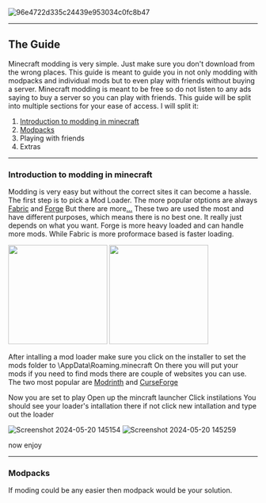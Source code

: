 ![96e4722d335c24439e953034c0fc8b47](https://github.com/hollowshield/minecraftmodding/assets/70131064/abe5392b-45aa-4c3a-8fd5-4a865257a5c3)
 
---

## The Guide
Minecraft modding is very simple. Just make sure you don't download from the wrong places. 
This guide is meant to guide you in not only modding with modpacks and individual mods but to even play with friends without buying a server. Minecraft modding is meant to be free so do not listen to any ads saying to buy a server so you can play with friends. 
This guide will be split into multiple sections for your ease of access. I will split it:
1. [Introduction to modding in minecraft](#user-content-introduction-to-modding-in-minecraft)
2. [Modpacks](#)
3. Playing with friends
4. Extras

---

### Introduction to modding in minecraft 


Modding is very easy but without the correct sites it can become a hassle. 
The first step is to pick a Mod Loader.
The more popular otptions are always [Fabric](https://fabricmc.net/) and [Forge](https://files.minecraftforge.net/net/minecraftforge/forge/)
But there are more[...](https://ftb.fandom.com/wiki/Category:Modloaders)
These two are used the most and have different purposes, which means there is no best one. It really just depends on what you want. Forge is more heavy loaded and can handle more mods. While Fabric is more proformace based is faster loading. 

<img src="https://github.com/hollowshield/minecraftmodding/assets/70131064/76690140-3577-452e-9587-af6e74e992b0" width="200">

<img src="https://github.com/hollowshield/minecraftmodding/assets/70131064/07bbe05e-b22b-49db-b274-9c0115470b38" width="200">

After intalling a mod loader make sure you click on the installer to set the mods folder to \AppData\Roaming\.minecraft
On there you will put your mods
if you need to find mods there are couple of websites you can use.
The two most popular are [Modrinth](https://modrinth.com/) and [CurseForge](https://www.curseforge.com/minecraft)


Now you are set to play
Open up the mincraft launcher
Click instilations
You should see your loader's intallation there
if not click new intallation and type out the loader

![Screenshot 2024-05-20 145154](https://github.com/hollowshield/minecraftmodding/assets/70131064/eed47e8c-9728-4dd3-8d85-0e36179133ba)
![Screenshot 2024-05-20 145259](https://github.com/hollowshield/minecraftmodding/assets/70131064/9a152a3b-84f0-4be1-b8ff-1d5c8908b1b3)

now enjoy 


***


### Modpacks

If moding could be any easier then modpack would be your solution. 


